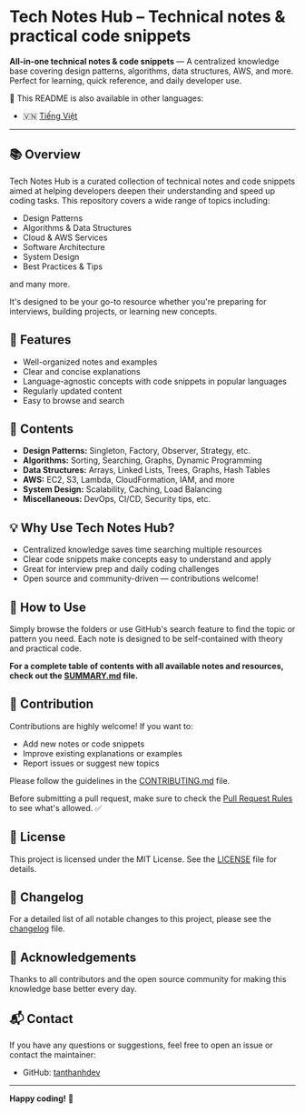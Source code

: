 # Tech Notes Hub – Technical notes & practical code snippets

**All-in-one technical notes & code snippets** — A centralized knowledge base covering design patterns, algorithms, data structures, AWS, and more. Perfect for learning, quick reference, and daily developer use.

📄 This README is also available in other languages:

- 🇻🇳 [Tiếng Việt](README_vi.md)

---

## 📚 Overview

Tech Notes Hub is a curated collection of technical notes and code snippets aimed at helping developers deepen their understanding and speed up coding tasks. This repository covers a wide range of topics including:

* Design Patterns
* Algorithms & Data Structures
* Cloud & AWS Services
* Software Architecture
* System Design
* Best Practices & Tips

and many more.

It's designed to be your go-to resource whether you're preparing for interviews, building projects, or learning new concepts.

## 🚀 Features

* Well-organized notes and examples
* Clear and concise explanations
* Language-agnostic concepts with code snippets in popular languages
* Regularly updated content
* Easy to browse and search

## 📂 Contents

* **Design Patterns:** Singleton, Factory, Observer, Strategy, etc.
* **Algorithms:** Sorting, Searching, Graphs, Dynamic Programming
* **Data Structures:** Arrays, Linked Lists, Trees, Graphs, Hash Tables
* **AWS:** EC2, S3, Lambda, CloudFormation, IAM, and more
* **System Design:** Scalability, Caching, Load Balancing
* **Miscellaneous:** DevOps, CI/CD, Security tips, etc.

## 💡 Why Use Tech Notes Hub?

* Centralized knowledge saves time searching multiple resources
* Clear code snippets make concepts easy to understand and apply
* Great for interview prep and daily coding challenges
* Open source and community-driven — contributions welcome!

## 📖 How to Use

Simply browse the folders or use GitHub's search feature to find the topic or pattern you need. Each note is designed to be self-contained with theory and practical code.

**For a complete table of contents with all available notes and resources, check out the [SUMMARY.md](SUMMARY.md) file.**

## 🤝 Contribution

Contributions are highly welcome! If you want to:

* Add new notes or code snippets
* Improve existing explanations or examples
* Report issues or suggest new topics

Please follow the guidelines in the [CONTRIBUTING.md](CONTRIBUTING.md) file.

Before submitting a pull request, make sure to check the [Pull Request Rules](PULL_REQUEST_RULES.md) to see what's allowed. ✅

## 📜 License

This project is licensed under the MIT License. See the [LICENSE](LICENSE.txt) file for details.

## 📝 Changelog

For a detailed list of all notable changes to this project, please see the [changelog](changelog.md) file.

## 🙌 Acknowledgements

Thanks to all contributors and the open source community for making this knowledge base better every day.

## 📬 Contact

If you have any questions or suggestions, feel free to open an issue or contact the maintainer:

* GitHub: [tanthanhdev](https://github.com/tanthanhdev)

---

**Happy coding!** 🚀
